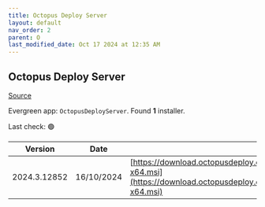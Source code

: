 ```yaml
---
title: Octopus Deploy Server
layout: default
nav_order: 2
parent: O
last_modified_date: Oct 17 2024 at 12:35 AM
---
```


## Octopus Deploy Server

[Source](https://octopus.com/)

Evergreen app: `OctopusDeployServer`. Found **1** installer.

Last check: 🟢

| Version      | Date       | URI                                                                                                                                                |
| ------------ | ---------- | -------------------------------------------------------------------------------------------------------------------------------------------------- |
| 2024.3.12852 | 16/10/2024 | [https://download.octopusdeploy.com/octopus/Octopus.2024.3.12852-x64.msi](https://download.octopusdeploy.com/octopus/Octopus.2024.3.12852-x64.msi) |
